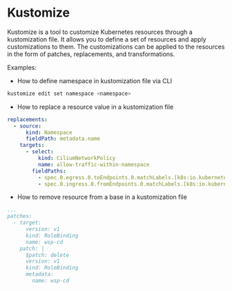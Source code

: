 Kustomize
=

Kustomize is a tool to customize Kubernetes resources through a kustomization file. It allows you to define a set of
resources and apply customizations to them. The customizations can be applied to the resources in the form of patches,
replacements, and transformations.

Examples:

- How to define namespace in kustomization file via CLI

```bash
kustomize edit set namespace <namespace>
```

- How to replace a resource value in a kustomization file

```yaml
replacements:
  - source:
      kind: Namespace
      fieldPath: metadata.name
    targets:
      - select:
          kind: CiliumNetworkPolicy
          name: allow-traffic-within-namespace
        fieldPaths:
          - spec.0.egress.0.toEndpoints.0.matchLabels.[k8s:io.kubernetes.pod.namespace]
          - spec.0.ingress.0.fromEndpoints.0.matchLabels.[k8s:io.kubernetes.pod.namespace]
```

- How to remove resource from a base in a kustomization file

```yaml
...
patches:
  - target:
      version: v1
      kind: RoleBinding
      name: wsp-cd
    patch: |
      $patch: delete
      version: v1
      kind: RoleBinding
      metadata:
        name: wsp-cd
```